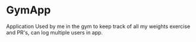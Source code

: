 # GymApp
Application Used by me in the gym to keep track of all my weights exercise and PR's, can log multiple users in app.
